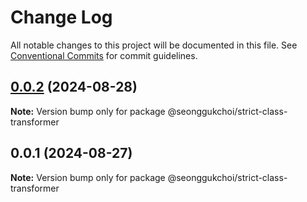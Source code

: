 # Change Log

All notable changes to this project will be documented in this file.
See [Conventional Commits](https://conventionalcommits.org) for commit guidelines.

## [0.0.2](https://github.com/seonggukchoi/packages.js/compare/@seonggukchoi/strict-class-transformer@0.0.1...@seonggukchoi/strict-class-transformer@0.0.2) (2024-08-28)

**Note:** Version bump only for package @seonggukchoi/strict-class-transformer

## 0.0.1 (2024-08-27)

**Note:** Version bump only for package @seonggukchoi/strict-class-transformer
